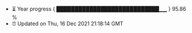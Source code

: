 - ⏳ Year progress { ████████████████████████████▁▁ } 95.86 %
- ⏰ Updated on Thu, 16 Dec 2021 21:18:14 GMT

